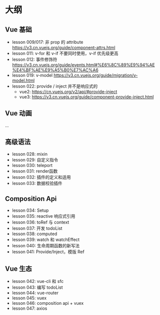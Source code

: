 # 大纲

## Vue 基础

+ lesson 009/017: 非 prop 的 attribute https://v3.cn.vuejs.org/guide/component-attrs.html
+ lesson 011: v-for 和 v-if 不要同时使用，v-if 优先级更高
+ lesson 012: 事件修饰符 https://v3.cn.vuejs.org/guide/events.html#%E6%8C%89%E9%94%AE%E4%BF%AE%E9%A5%B0%E7%AC%A6
+ lesson 019: v-model https://v3.cn.vuejs.org/guide/migration/v-model.html
+ lesson 022: provide / inject 并不是响应式的
  - vue2: https://cn.vuejs.org/v2/api/#provide-inject
  - vue3: https://v3.cn.vuejs.org/guide/component-provide-inject.html

## Vue 动画

...

## 高级语法

+ lesson 028: mixin
+ lesson 029: 自定义指令
+ lesson 030: teleport
+ lesson 031: render函数
+ lesson 032: 插件的定义和适用
+ lesson 033: 数据校验插件

## Composition Api

+ lesson 034: Setup
+ lesson 035: reactive 响应式引用
+ lesson 036: toRef 与 context
+ lesson 037: 开发 todoList
+ lesson 038: computed
+ lesson 039: watch 和 watchEffect
+ lesson 040: 生命周期函数的新写法
+ lesson 041: Provide/Inject，模版 Ref

## Vue 生态

+ lesson 042: vue-cli 和 sfc
+ lesson 043: 编写 todoList
+ lesson 044: vue-router
+ lesson 045: vuex
+ lesson 046: composition api + vuex
+ lesson 047: axios
